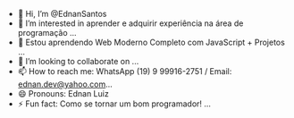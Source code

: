 - 👋 Hi, I’m @EdnanSantos
- 👀 I’m interested in aprender e adquirir experiência na área de programação ...
- 🌱 Estou aprendendo Web Moderno Completo com JavaScript + Projetos
 ...
- 💞️ I’m looking to collaborate on ...
- 📫 How to reach me: WhatsApp (19) 9 99916-2751 / Email: ednan.dev@yahoo.com...
- 😄 Pronouns: Ednan Luiz
- ⚡ Fun fact: Como se tornar um bom programador! ...

<!---
EdnanSantos/EdnanSantos is a ✨ special ✨ repository because its `README.md` (this file) appears on your GitHub profile.
You can click the Preview link to take a look at your changes.
--->

